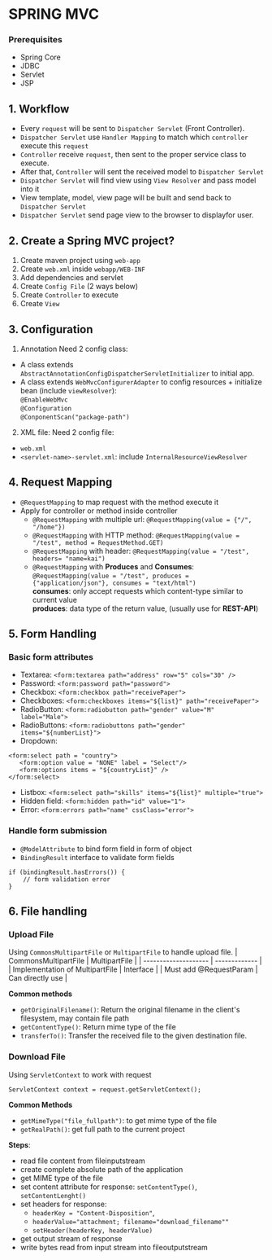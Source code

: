 # SPRING MVC

### Prerequisites
- Spring Core
- JDBC
- Servlet
- JSP

## 1. Workflow
- Every `request` will be sent to `Dispatcher Servlet` (Front Controller).
- `Dispatcher Servlet` use `Handler Mapping` to match which `controller` execute this `request`
- `Controller` receive `request`, then sent to the proper service class to execute.
- After that, `Controller` will sent the received model to `Dispatcher Servlet`
- `Dispatcher Servlet` will find view using `View Resolver` and pass model into it
- View template, model, view page will be built and send back to `Dispatcher Servlet`
- `Dispatcher Servlet` send page view to the browser to displayfor user.

## 2. Create a Spring MVC project?
1. Create maven project using `web-app`
2. Create `web.xml` inside `webapp/WEB-INF`
3. Add dependencies and servlet
4. Create `Config File` (2 ways below)
5. Create `Controller` to execute
6. Create `View`

## 3.  Configuration
1. Annotation
Need 2 config class:
- A class extends `AbstractAnnotationConfigDispatcherServletInitializer` to initial app.
- A class extends `WebMvcConfigurerAdapter` to config resources + initialize bean (include `viewResolver`):
<br/>`@EnableWebMvc`
<br/>`@Configuration`
<br/>`@ConponentScan("package-path")`

2. XML file: 
Need 2 config file:
- `web.xml`
- `<servlet-name>-servlet.xml`: include `InternalResourceViewResolver`

## 4. Request Mapping
- `@RequestMapping` to map request with the method execute it
- Apply for controller or method inside controller
	+ `@RequestMapping` with multiple url: `@RequestMapping(value = {"/", "/home"})`
	+ `@RequestMapping` with HTTP method: `@RequestMapping(value = "/test", method = RequestMethod.GET)`
	+ `@RequestMapping` with header: `@RequestMapping(value = "/test", headers= "name=kai")`
	+ `@RequestMapping` with **Produces** and **Consumes**: `@RequestMapping(value = "/test", produces = {"application/json"}, consumes = "text/html")`
	<br/> **consumes**: only accept requests which content-type similar to current value
	<br/> **produces**: data type of the return value, (usually use for **REST-API**)

## 5. Form Handling
### Basic form attributes
- Textarea:
`<form:textarea path="address" row="5" cols="30" />`
- Password:
`<form:password path="password">`
- Checkbox:
`<form:checkbox path="receivePaper">`
- Checkboxes:
`<form:checkboxes items="${list}" path="receivePaper">`
- RadioButton:
`<form:radiobutton path="gender" value="M" label="Male">`
- RadioButtons:
`<form:radiobuttons path="gender" items="${numberList}">`
- Dropdown:
```
<form:select path = "country">
   <form:option value = "NONE" label = "Select"/>
   <form:options items = "${countryList}" />
</form:select>
```
- Listbox:
`<form:select path="skills" items="${list}" multiple="true">`
- Hidden field:
`<form:hidden path="id" value="1">`
- Error:
`<form:errors path="name" cssClass="error">`
### Handle form submission 
- `@ModelAttribute` to bind form field in form of object
- `BindingResult` interface to validate form fields
```
if (bindingResult.hasErrors()) {
	// form validation error
}
```

## 6. File handling
### Upload File
Using `CommonsMultipartFile` or `MultipartFile` to handle upload file.
| CommonsMultipartFile | MultipartFile |
| -------------------- | ------------- |
| Implementation of MultipartFile | Interface |
| Must add @RequestParam | Can directly use |

**Common methods**
- `getOriginalFilename()`: Return the original filename in the client's filesystem, may contain file path
- `getContentType()`: Return mime type of the file
- `transferTo()`: Transfer the received file to the given destination file.

### Download File
Using `ServletContext` to work with request <br/>
```
ServletContext context = request.getServletContext();
```
**Common Methods**
- `getMimeType("file_fullpath")`: to get mime type of the file
- `getRealPath()`: get full path to the current project

**Steps**:
- read file content from fileinputstream
- create complete absolute path of the application
- get MIME type of the file
- set content attribute for response: `setContentType()`, `setContentLenght()`
- set headers for response: 
	+ `headerKey = "Content-Disposition"`, 
	+ `headerValue="attachment; filename="download_filename""`
	+ `setHeader(headerKey, headerValue)`
- get output stream of response
- write bytes read from input stream into fileoutputstream

